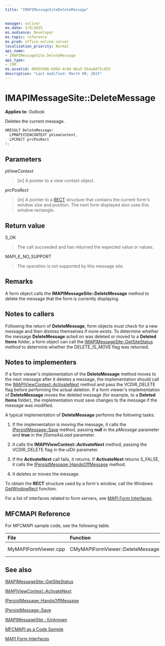 ```yaml
---
title: "IMAPIMessageSiteDeleteMessage"
 
 
manager: soliver
ms.date: 3/9/2015
ms.audience: Developer
ms.topic: reference
ms.prod: office-online-server
localization_priority: Normal
api_name:
- IMAPIMessageSite.DeleteMessage
api_type:
- COM
ms.assetid: 09955996-b904-4c0d-8ba5-954a8875c055
description: "Last modified: March 09, 2015"
---
```


# IMAPIMessageSite::DeleteMessage

  
  
**Applies to**: Outlook 
  
Deletes the current message.
  
```cpp
HRESULT DeleteMessage(
  LPMAPIVIEWCONTEXT pViewContext,
  LPCRECT prcPosRect
);
```

## Parameters

 _pViewContext_
  
> [in] A pointer to a view context object.
    
 _prcPosRect_
  
> [in] A pointer to a [RECT](http://msdn.microsoft.com/en-us/library/dd162897%28VS.85%29.aspx) structure that contains the current form's window size and position. The next form displayed also uses this window rectangle. 
    
## Return value

S_OK 
  
> The call succeeded and has returned the expected value or values.
    
MAPI_E_NO_SUPPORT 
  
> The operation is not supported by this message site.
    
## Remarks

A form object calls the **IMAPIMessageSite::DeleteMessage** method to delete the message that the form is currently displaying. 
  
## Notes to callers

Following the return of **DeleteMessage**, form objects must check for a new message and then dismiss themselves if none exists. To determine whether the message **DeleteMessage** acted on was deleted or moved to a **Deleted Items** folder, a form object can call the [IMAPIMessageSite::GetSiteStatus](imapimessagesite-getsitestatus.md) method to determine whether the DELETE_IS_MOVE flag was returned. 
  
## Notes to implementers

If a form viewer's implementation of the **DeleteMessage** method moves to the next message after it deletes a message, the implementation should call the [IMAPIViewContext::ActivateNext](imapiviewcontext-activatenext.md) method and pass the VCDIR_DELETE flag before performing the actual deletion. If a form viewer's implementation of **DeleteMessage** moves the deleted message (for example, to a **Deleted Items** folder), the implementation must save changes to the message if the message was modified. 
  
A typical implementation of **DeleteMessage** performs the following tasks: 
  
1. If the implementation is moving the message, it calls the [IPersistMessage::Save](ipersistmessage-save.md) method, passing **null** in the  _pMessage_ parameter and **true** in the  _fSameAsLoad_ parameter. 
    
2. It calls the **IMAPIViewContext::ActivateNext** method, passing the VCDIR_DELETE flag in the  _ulDir_ parameter. 
    
3. If the **ActivateNext** call fails, it returns. If **ActivateNext** returns S_FALSE, it calls the [IPersistMessage::HandsOffMessage](ipersistmessage-handsoffmessage.md) method. 
    
4. It deletes or moves the message.
    
To obtain the **RECT** structure used by a form's window, call the Windows [GetWindowRect](http://msdn.microsoft.com/en-us/library/ms633519) function. 
  
For a list of interfaces related to form servers, see [MAPI Form Interfaces](mapi-form-interfaces.md).
  
## MFCMAPI Reference

For MFCMAPI sample code, see the following table.
  
|**File**|**Function**|**Comment**|
|:-----|:-----|:-----|
|MyMAPIFormViewer.cpp  <br/> |CMyMAPIFormViewer::DeleteMessage  <br/> |Not implemented.  <br/> |
   
## See also



[IMAPIMessageSite::GetSiteStatus](imapimessagesite-getsitestatus.md)
  
[IMAPIViewContext::ActivateNext](imapiviewcontext-activatenext.md)
  
[IPersistMessage::HandsOffMessage](ipersistmessage-handsoffmessage.md)
  
[IPersistMessage::Save](ipersistmessage-save.md)
  
[IMAPIMessageSite : IUnknown](imapimessagesiteiunknown.md)


[MFCMAPI as a Code Sample](mfcmapi-as-a-code-sample.md)
  
[MAPI Form Interfaces](mapi-form-interfaces.md)

